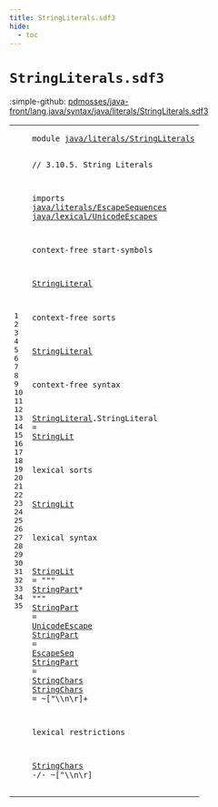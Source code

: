 ```yaml
---
title: StringLiterals.sdf3
hide:
  - toc
---
```


# `StringLiterals.sdf3`

:simple-github: [pdmosses/java-front/lang.java/syntax/java/literals/StringLiterals.sdf3]

[pdmosses/java-front/lang.java/syntax/java/literals/StringLiterals.sdf3]: https://github.com/pdmosses/java-front/blob/master/lang.java/syntax/java/literals/StringLiterals.sdf3 "The source file on GitHub"

<div class="sdf3"><table class="highlighttable"><tbody><tr><td class="linenos"><div class="linenodiv"><pre><span></span>1
2
3
4
5
6
7
8
9
10
11
12
13
14
15
16
17
18
19
20
21
22
23
24
25
26
27
28
29
30
31
32
33
34
35
</pre></div></td>
<td class="code"><pre><code><span class="keyword">module</span> <a href="../Main.sdf3#java/literals/StringLiterals_192_220" id="java/literals/StringLiterals_7_35" title="Referenced at ../Main.sdf3 line 10">java/literals/StringLiterals</a>

<span class="layout">// 3.10.5. String Literals</span>

<span class="keyword">imports</span>
  <a href="../EscapeSequences.sdf3#java/literals/EscapeSequences_7_36" id="java/literals/EscapeSequences_75_104" title="Defined at ../EscapeSequences.sdf3 line 1">java/literals/EscapeSequences</a>
  <a href="../../lexical/UnicodeEscapes.sdf3#java/lexical/UnicodeEscapes_7_34" id="java/lexical/UnicodeEscapes_107_134" title="Defined at ../../lexical/UnicodeEscapes.sdf3 line 1">java/lexical/UnicodeEscapes</a>

<span class="keyword">context-free start-symbols</span>

  <a href="#StringLiteral_205_218" id="StringLiteral_166_179" title="Defined at line 15, 19">StringLiteral</a>
  
<span class="keyword">context-free sorts</span>

  <a href="#StringLiteral_166_179" id="StringLiteral_205_218" title="Referenced at line 11; ../Main.sdf3 line 23">StringLiteral</a>

<span class="keyword">context-free syntax</span>

  <a href="#StringLiteral_166_179" id="StringLiteral_243_256" title="Referenced at line 11; ../Main.sdf3 line 23">StringLiteral</a>.<span class="cons_Constructor"><span id="StringLiteral_257_270" title="Not referenced locally, nor via imports">StringLiteral</span></span> = <a href="#StringLit_305_314" id="StringLit_273_282" title="Defined at line 23, 27">StringLit</a>  
  
<span class="keyword">lexical sorts</span>

  <a href="#StringLit_273_282" id="StringLit_305_314" title="Referenced at line 19">StringLit</a>

<span class="keyword">lexical syntax</span>

  <a href="#StringLit_273_282" id="StringLit_334_343" title="Referenced at line 19">StringLit</a> = <span class="cons_Lit">"\""</span> <a href="#StringPart_370_380" id="StringPart_351_361" title="Defined at line 28, 29, 30">StringPart</a>* <span class="cons_Lit">"\""</span>
  <a href="#StringPart_351_361" id="StringPart_370_380" title="Referenced at line 27">StringPart</a> = <a href="../../lexical/UnicodeEscapes.sdf3#UnicodeEscape_71_84" id="UnicodeEscape_383_396" title="Defined at ../../lexical/UnicodeEscapes.sdf3 line 7">UnicodeEscape</a>
  <a href="#StringPart_351_361" id="StringPart_399_409" title="Referenced at line 27">StringPart</a> = <a href="../EscapeSequences.sdf3#EscapeSeq_119_128" id="EscapeSeq_412_421" title="Defined at ../EscapeSequences.sdf3 line 7, 8">EscapeSeq</a>
  <a href="#StringPart_351_361" id="StringPart_424_434" title="Referenced at line 27">StringPart</a> = <a href="#StringChars_451_462" id="StringChars_437_448" title="Defined at line 31">StringChars</a>
  <a href="#StringChars_503_514" id="StringChars_451_462" title="Referenced at line 35">StringChars</a> = ~[\"\\\n\r]+

<span class="keyword">lexical restrictions</span>

  <a href="#StringChars_451_462" id="StringChars_503_514" title="Defined at line 31">StringChars</a> -/- ~[\"\\\n\r]
</code></pre></td></tr></tbody></table></div>